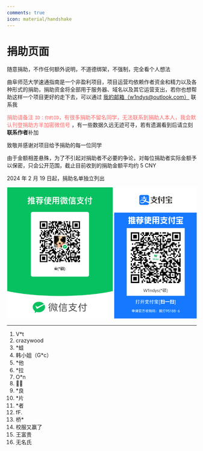 ```yaml
---
comments: true
icon: material/handshake
---
```


# 捐助页面

随意捐助，不作任何额外说明，不道德绑架，不强制，完全看个人想法

曲阜师范大学速通指南是一个非盈利项目，项目运营均依赖作者资金和精力以及各种形式的捐助，捐助资金将全部用于服务器、域名以及其它运营支出，若你也想帮助这样一个项目更好的走下去，可以通过 [我的邮箱（w1ndys@outlook.com）](mailto:w1ndys@outlook.com) 联系我

<span style="color:#FF6666;"> 捐助请备注 `ID：你的ID`，有很多捐助不留名同学，无法联系到捐助人本人，我会默认刊登捐助方半加密微信号 </span>，有一些数据久远无迹可寻，若有遗漏看到后请立刻**联系作者**补加

致敬并感谢对项目给予捐助的每一位同学

由于金额相差悬殊，为了不引起对捐助者不必要的争论，对每位捐助者实际金额予以保密，只会公开范围，截止目前收到的捐助金额平均约 5 CNY

2024 年 2 月 19 日起，捐助名单独立列出

![捐助](vxzfb_reward.png)

---

1. V\*t
2. crazywood
3. \*蛙
4. 韩小姐（G\*c）
5. \*他
6. \*拉
7. O\*n
8. 🍳🍅
9. \*良
10. \*片
11. \*者
12. fF.
13. 桥\*
14. 校服又赢了
15. 王富贵
16. 无名氏
